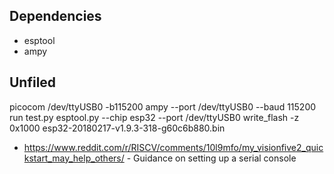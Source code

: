 ## Dependencies

- esptool
- ampy

## Unfiled

picocom /dev/ttyUSB0 -b115200
ampy --port /dev/ttyUSB0 --baud 115200 run test.py
esptool.py --chip esp32 --port /dev/ttyUSB0 write_flash -z 0x1000 esp32-20180217-v1.9.3-318-g60c6b880.bin

- https://www.reddit.com/r/RISCV/comments/10l9mfo/my_visionfive2_quickstart_may_help_others/ - Guidance on setting up a serial console
